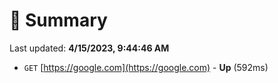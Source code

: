 # 📖 Summary
Last updated: **4/15/2023, 9:44:46 AM**

- `GET` [https://google.com](https://google.com) - **Up** (592ms)
